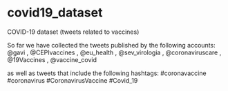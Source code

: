 # covid19_dataset
COVID-19 dataset (tweets related to vaccines)

So far we have collected the tweets published by the following accounts:
 @gavi , @CEPIvaccines , @eu_health , @sev_virologia , @coronaviruscare , @19Vaccines , @vaccine_covid 

as well as tweets that include the following hashtags:
 #coronavaccine #coronavirus #CoronavirusVaccine #Covid_19

